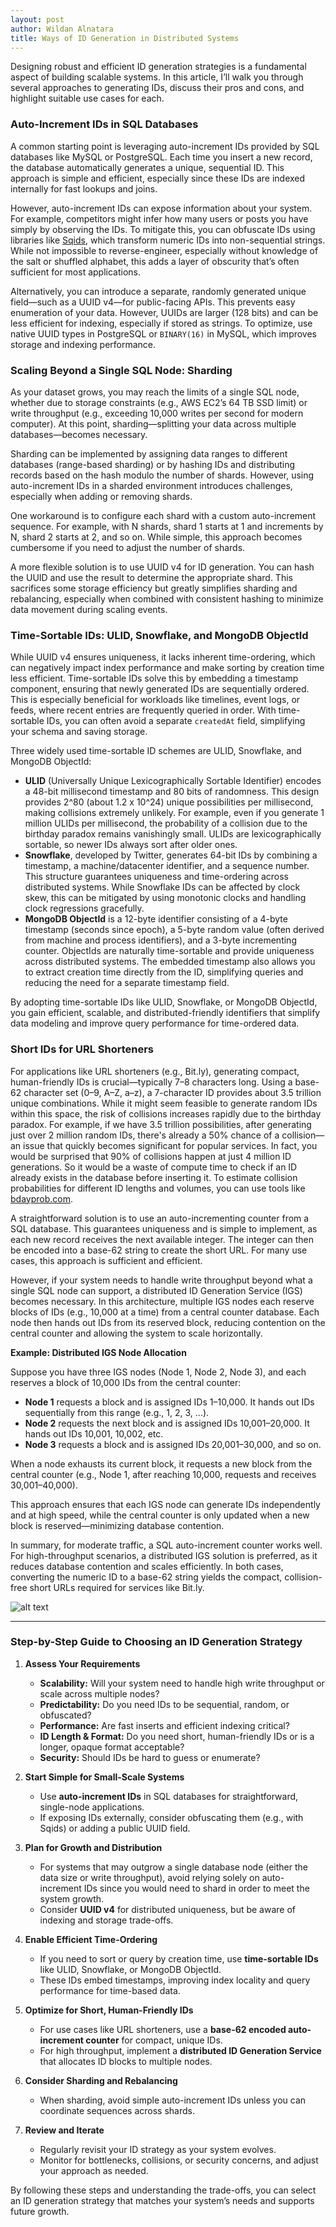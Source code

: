 ```yaml
---
layout: post
author: Wildan Alnatara
title: Ways of ID Generation in Distributed Systems
---
```


Designing robust and efficient ID generation strategies is a fundamental aspect of building scalable systems. In this article, I’ll walk you through several approaches to generating IDs, discuss their pros and cons, and highlight suitable use cases for each.

### Auto-Increment IDs in SQL Databases

A common starting point is leveraging auto-increment IDs provided by SQL databases like MySQL or PostgreSQL. Each time you insert a new record, the database automatically generates a unique, sequential ID. This approach is simple and efficient, especially since these IDs are indexed internally for fast lookups and joins.

However, auto-increment IDs can expose information about your system. For example, competitors might infer how many users or posts you have simply by observing the IDs. To mitigate this, you can obfuscate IDs using libraries like [Sqids](https://sqids.org/id), which transform numeric IDs into non-sequential strings. While not impossible to reverse-engineer, especially without knowledge of the salt or shuffled alphabet, this adds a layer of obscurity that’s often sufficient for most applications.

Alternatively, you can introduce a separate, randomly generated unique field—such as a UUID v4—for public-facing APIs. This prevents easy enumeration of your data. However, UUIDs are larger (128 bits) and can be less efficient for indexing, especially if stored as strings. To optimize, use native UUID types in PostgreSQL or `BINARY(16)` in MySQL, which improves storage and indexing performance.

### Scaling Beyond a Single SQL Node: Sharding

As your dataset grows, you may reach the limits of a single SQL node, whether due to storage constraints (e.g., AWS EC2’s 64 TB SSD limit) or write throughput (e.g., exceeding 10,000 writes per second for modern computer). At this point, sharding—splitting your data across multiple databases—becomes necessary.

Sharding can be implemented by assigning data ranges to different databases (range-based sharding) or by hashing IDs and distributing records based on the hash modulo the number of shards. However, using auto-increment IDs in a sharded environment introduces challenges, especially when adding or removing shards.

One workaround is to configure each shard with a custom auto-increment sequence. For example, with N shards, shard 1 starts at 1 and increments by N, shard 2 starts at 2, and so on. While simple, this approach becomes cumbersome if you need to adjust the number of shards.

A more flexible solution is to use UUID v4 for ID generation. You can hash the UUID and use the result to determine the appropriate shard. This sacrifices some storage efficiency but greatly simplifies sharding and rebalancing, especially when combined with consistent hashing to minimize data movement during scaling events.
### Time-Sortable IDs: ULID, Snowflake, and MongoDB ObjectId

While UUID v4 ensures uniqueness, it lacks inherent time-ordering, which can negatively impact index performance and make sorting by creation time less efficient. Time-sortable IDs solve this by embedding a timestamp component, ensuring that newly generated IDs are sequentially ordered. This is especially beneficial for workloads like timelines, event logs, or feeds, where recent entries are frequently queried in order. With time-sortable IDs, you can often avoid a separate `createdAt` field, simplifying your schema and saving storage.

Three widely used time-sortable ID schemes are ULID, Snowflake, and MongoDB ObjectId:

- **ULID** (Universally Unique Lexicographically Sortable Identifier) encodes a 48-bit millisecond timestamp and 80 bits of randomness. This design provides 2^80 (about 1.2 x 10^24) unique possibilities per millisecond, making collisions extremely unlikely. For example, even if you generate 1 million ULIDs per millisecond, the probability of a collision due to the birthday paradox remains vanishingly small. ULIDs are lexicographically sortable, so newer IDs always sort after older ones.
- **Snowflake**, developed by Twitter, generates 64-bit IDs by combining a timestamp, a machine/datacenter identifier, and a sequence number. This structure guarantees uniqueness and time-ordering across distributed systems. While Snowflake IDs can be affected by clock skew, this can be mitigated by using monotonic clocks and handling clock regressions gracefully.
- **MongoDB ObjectId** is a 12-byte identifier consisting of a 4-byte timestamp (seconds since epoch), a 5-byte random value (often derived from machine and process identifiers), and a 3-byte incrementing counter. ObjectIds are naturally time-sortable and provide uniqueness across distributed systems. The embedded timestamp also allows you to extract creation time directly from the ID, simplifying queries and reducing the need for a separate timestamp field.

By adopting time-sortable IDs like ULID, Snowflake, or MongoDB ObjectId, you gain efficient, scalable, and distributed-friendly identifiers that simplify data modeling and improve query performance for time-ordered data.

### Short IDs for URL Shorteners

For applications like URL shorteners (e.g., Bit.ly), generating compact, human-friendly IDs is crucial—typically 7–8 characters long. Using a base-62 character set (0–9, A–Z, a–z), a 7-character ID provides about 3.5 trillion unique combinations. While it might seem feasible to generate random IDs within this space, the risk of collisions increases rapidly due to the birthday paradox. For example, if we have 3.5 trillion possibilities, after generating just over 2 million random IDs, there's already a 50% chance of a collision—an issue that quickly becomes significant for popular services. In fact, you would be surprised that 90% of collisions happen at just 4 million ID generations. So it would be a waste of compute time to check if an ID already exists in the database before inserting it. To estimate collision probabilities for different ID lengths and volumes, you can use tools like [bdayprob.com](https://www.bdayprob.com/).

A straightforward solution is to use an auto-incrementing counter from a SQL database. This guarantees uniqueness and is simple to implement, as each new record receives the next available integer. The integer can then be encoded into a base-62 string to create the short URL. For many use cases, this approach is sufficient and efficient.

However, if your system needs to handle write throughput beyond what a single SQL node can support, a distributed ID Generation Service (IGS) becomes necessary. In this architecture, multiple IGS nodes each reserve blocks of IDs (e.g., 10,000 at a time) from a central counter database. Each node then hands out IDs from its reserved block, reducing contention on the central counter and allowing the system to scale horizontally.

**Example: Distributed IGS Node Allocation**

Suppose you have three IGS nodes (Node 1, Node 2, Node 3), and each reserves a block of 10,000 IDs from the central counter:

- **Node 1** requests a block and is assigned IDs 1–10,000. It hands out IDs sequentially from this range (e.g., 1, 2, 3, ...).
- **Node 2** requests the next block and is assigned IDs 10,001–20,000. It hands out IDs 10,001, 10,002, etc.
- **Node 3** requests a block and is assigned IDs 20,001–30,000, and so on.

When a node exhausts its current block, it requests a new block from the central counter (e.g., Node 1, after reaching 10,000, requests and receives 30,001–40,000).

This approach ensures that each IGS node can generate IDs independently and at high speed, while the central counter is only updated when a new block is reserved—minimizing database contention.

In summary, for moderate traffic, a SQL auto-increment counter works well. For high-throughput scenarios, a distributed IGS solution is preferred, as it reduces database contention and scales efficiently. In both cases, converting the numeric ID to a base-62 string yields the compact, collision-free short URLs required for services like Bit.ly.

![alt text](Id-Generations-image-1.png)

---
### Step-by-Step Guide to Choosing an ID Generation Strategy

1. **Assess Your Requirements**
    - **Scalability:** Will your system need to handle high write throughput or scale across multiple nodes?
    - **Predictability:** Do you need IDs to be sequential, random, or obfuscated?
    - **Performance:** Are fast inserts and efficient indexing critical?
    - **ID Length & Format:** Do you need short, human-friendly IDs or is a longer, opaque format acceptable?
    - **Security:** Should IDs be hard to guess or enumerate?

2. **Start Simple for Small-Scale Systems**
    - Use **auto-increment IDs** in SQL databases for straightforward, single-node applications.
    - If exposing IDs externally, consider obfuscating them (e.g., with Sqids) or adding a public UUID field.

3. **Plan for Growth and Distribution**
    - For systems that may outgrow a single database node (either the data size or write throughput), avoid relying solely on auto-increment IDs since you would need to shard in order to meet the system growth.
    - Consider **UUID v4** for distributed uniqueness, but be aware of indexing and storage trade-offs.

4. **Enable Efficient Time-Ordering**
    - If you need to sort or query by creation time, use **time-sortable IDs** like ULID, Snowflake, or MongoDB ObjectId.
    - These IDs embed timestamps, improving index locality and query performance for time-based data.

5. **Optimize for Short, Human-Friendly IDs**
    - For use cases like URL shorteners, use a **base-62 encoded auto-increment counter** for compact, unique IDs.
    - For high throughput, implement a **distributed ID Generation Service** that allocates ID blocks to multiple nodes.

6. **Consider Sharding and Rebalancing**
    - When sharding, avoid simple auto-increment IDs unless you can coordinate sequences across shards.

7. **Review and Iterate**
    - Regularly revisit your ID strategy as your system evolves.
    - Monitor for bottlenecks, collisions, or security concerns, and adjust your approach as needed.

By following these steps and understanding the trade-offs, you can select an ID generation strategy that matches your system’s needs and supports future growth.
